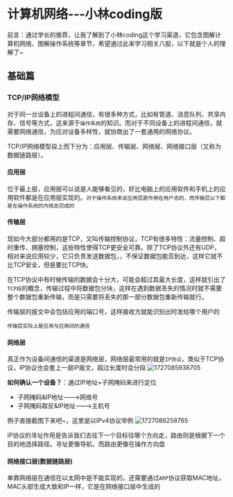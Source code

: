 #  计算机网络---小林coding版

前言：通过学长的推荐，让我了解到了小林coding这个学习渠道，它包含图解计算机网络、图解操作系统等章节，希望通过此来学习相关八股，以下就是个人的理解了~



##  基础篇

###  TCP/IP网络模型

 对于同一台设备上的进程间通信，有很多种方式，比如有管道、消息队列、共享内存、信号等方式，这来源于`操作系统`的知识。而对于不同设备上的进程间通信，就需要网络通信，为应对设备多样性，就协商出了一套通用的网络协议。

TCP/IP网络模型自上而下分为：应用层、传输层、网络层、网络接口层（又称为数据链路层）。



####  应用层

位于最上层，应用层可以说是人能够看见的，好比电脑上的应用软件和手机上的应用软件都是在应用层实现的。`对于操作系统来说应用层是作用在用户态的，而传输层以下都是在操作系统的内核态完成的`



####  传输层

现如今大部分都用的是TCP，又叫传输控制协议，TCP有很多特性：流量控制、超时重传、拥塞控制，这些特性使得TCP更安全可靠。除了TCP协议外还有UDP，相对来说应用较少，它只负责发送数据包，，不保证数据包能否到达，这样它就不比TCP安全，但是要比TCP快。

在TCP协议中有时候传输的数据会十分大，可能会超过其最大长度，这样就引出了`TCP段`的概念，传输过程中将数据包分块，这样在遇到数据丢失的情况时就不需要整个数据包重新传输，而是只需要将丢失的那一部分数据包重新传输就行。

传输层的报文中会包括应用的端口号，这样接收方就能识别出时发给哪个用户的

`传输层实际上是应用与应用间的通信`



####  网络层

真正作为设备间通信的渠道是网络层，网络层最常用的就是`IP协议`，类似于TCP协议，IP协议也会套上一层IP报文，超过长度时会分段
![1727085938705](C:\Users\123\AppData\Roaming\Typora\typora-user-images\1727085938705.png)



**如何确认一个设备？**：通过IP地址+子网掩码来进行定位

- 子网掩码&IP地址--->网络号
- 子网掩码取反&IP地址--->主机号

例子直接截图下来吧~，这里是以IPv4协议举例
![1727086258765](C:\Users\123\AppData\Roaming\Typora\typora-user-images\1727086258765.png)



IP协议的寻址作用是告诉我们去往下一个目标往哪个方向走，路由则是根据下一个目的地选择路径。寻址更像导航，而路由更像在操作方向盘



####  网络接口层(数据链路层)

单靠网络层在通信在以太网中是不能实现的，还需要通过`ARP`协议获取MAC地址，MAC头部生成大致和IP一样，它是在网络接口层中生成的